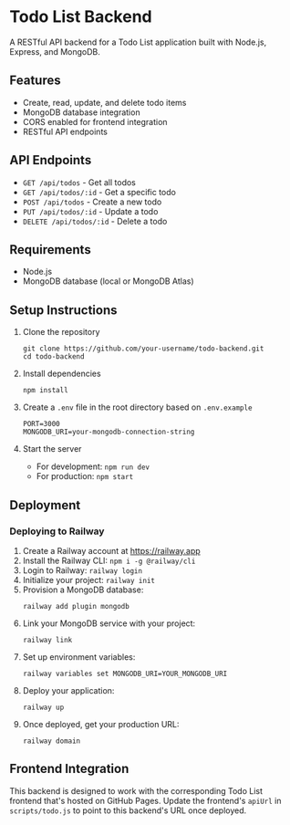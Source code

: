 # Todo List Backend

A RESTful API backend for a Todo List application built with Node.js, Express, and MongoDB.

## Features

- Create, read, update, and delete todo items
- MongoDB database integration
- CORS enabled for frontend integration
- RESTful API endpoints

## API Endpoints

- `GET /api/todos` - Get all todos
- `GET /api/todos/:id` - Get a specific todo
- `POST /api/todos` - Create a new todo
- `PUT /api/todos/:id` - Update a todo
- `DELETE /api/todos/:id` - Delete a todo

## Requirements

- Node.js
- MongoDB database (local or MongoDB Atlas)

## Setup Instructions

1. Clone the repository
   ```
   git clone https://github.com/your-username/todo-backend.git
   cd todo-backend
   ```

2. Install dependencies
   ```
   npm install
   ```

3. Create a `.env` file in the root directory based on `.env.example`
   ```
   PORT=3000
   MONGODB_URI=your-mongodb-connection-string
   ```

4. Start the server
   - For development: `npm run dev`
   - For production: `npm start`

## Deployment

### Deploying to Railway

1. Create a Railway account at https://railway.app
2. Install the Railway CLI: `npm i -g @railway/cli`
3. Login to Railway: `railway login`
4. Initialize your project: `railway init`
5. Provision a MongoDB database:
   ```
   railway add plugin mongodb
   ```
6. Link your MongoDB service with your project:
   ```
   railway link
   ```
7. Set up environment variables:
   ```
   railway variables set MONGODB_URI=YOUR_MONGODB_URI
   ```
8. Deploy your application:
   ```
   railway up
   ```
9. Once deployed, get your production URL:
   ```
   railway domain
   ```

## Frontend Integration

This backend is designed to work with the corresponding Todo List frontend that's hosted on GitHub Pages. Update the frontend's `apiUrl` in `scripts/todo.js` to point to this backend's URL once deployed. 